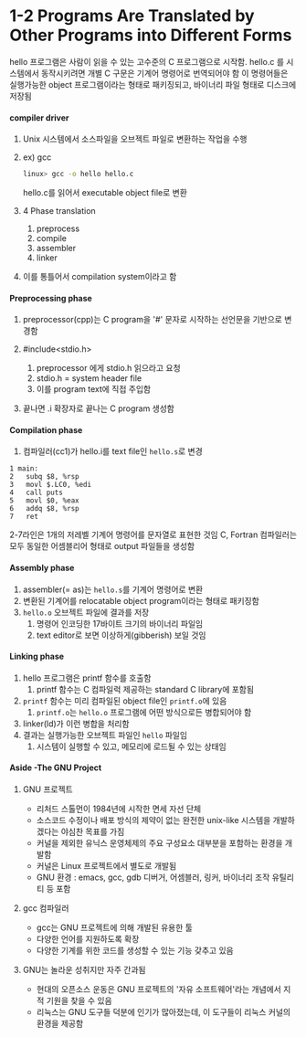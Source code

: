 # 1-2 Programs Are Translated by Other Programs into Different Forms

hello 프로그램은 사람이 읽을 수 있는 고수준의 C 프로그램으로 시작함.
hello.c 를 시스템에서 동작시키려면 개별 C 구문은 기계어 명령어로 번역되어야 함
이 명령어들은 실행가능한 object 프로그램이라는 형태로 패키징되고, 바이너리 파일 형태로 디스크에 저장됨

#### compiler driver

1.  Unix 시스템에서 소스파일을 오브젝트 파일로 변환하는 작업을 수행
2.  ex) gcc

    ```bash
    linux> gcc -o hello hello.c
    ```

    hello.c를 읽어서 executable object file로 변환

3.  4 Phase translation

    1.  preprocess
    2.  compile
    3.  assembler
    4.  linker

4.  이를 통틀어서 compilation system이라고 함

#### Preprocessing phase

1. preprocessor(cpp)는 C program을 '#' 문자로 시작하는 선언문을 기반으로 변경함

2. #include<stdio.h>
   1. preprocessor 에게 stdio.h 읽으라고 요청
   2. stdio.h = system header file
   3. 이를 program text에 직접 주입함
3. 끝나면 .i 확장자로 끝나는 C program 생성함

#### Compilation phase

1. 컴파일러(cc1)가 hello.i를 text file인 `hello.s`로 변경

```
1 main:
2   subq $8, %rsp
3   movl $.LC0, %edi
4   call puts
5   movl $0, %eax
6   addq $8, %rsp
7   ret
```

2-7라인은 1개의 저레벨 기계어 명령어를 문자열로 표현한 것임
C, Fortran 컴파일러는 모두 동일한 어셈블리어 형태로 output 파일들을 생성함

#### Assembly phase

1. assembler(= as)는 `hello.s`를 기계어 명령어로 변환
2. 변환된 기계어를 relocatable object program이라는 형태로 패키징함
3. `hello.o` 오브젝트 파일에 결과를 저장
   1. 명령어 인코딩한 17바이트 크기의 바이너리 파일임
   2. text editor로 보면 이상하게(gibberish) 보일 것임

#### Linking phase

1. hello 프로그램은 printf 함수를 호출함
   1. printf 함수는 C 컴파일럭 제공하는 standard C library에 포함됨
2. `printf` 함수는 미리 컴파일된 object file인 `printf.o`에 있음
   1. `printf.o`는 `hello.o` 프로그램에 어떤 방식으로든 병합되어야 함
3. linker(ld)가 이런 병합을 처리함
4. 결과는 실행가능한 오브젝트 파일인 `hello` 파일임
   1. 시스템이 실행할 수 있고, 메모리에 로드될 수 있는 상태임

#### Aside -The GNU Project

1. GNU 프로젝트

   - 리처드 스톨먼이 1984년에 시작한 면세 자선 단체
   - 소스코드 수정이나 배포 방식의 제약이 없는 완전한 unix-like 시스템을 개발하겠다는 야심찬 목표를 가짐
   - 커널을 제외한 유닉스 운영체제의 주요 구성요소 대부분을 포함하는 환경을 개발함
   - 커널은 Linux 프로젝트에서 별도로 개발됨
   - GNU 환경 : emacs, gcc, gdb 디버거, 어셈블러, 링커, 바이너리 조작 유틸리티 등 포함

2. gcc 컴파일러

   - gcc는 GNU 프로젝트에 의해 개발된 유용한 툴
   - 다양한 언어를 지원하도록 확장
   - 다양한 기계를 위한 코드를 생성할 수 있는 기능 갖추고 있음

3. GNU는 놀라운 성취지만 자주 간과됨

   - 현대의 오픈소스 운동은 GNU 프로젝트의 '자유 소프트웨어'라는 개념에서 지적 기원을 찾을 수 있음
   - 리눅스는 GNU 도구들 덕분에 인기가 많아졌는데, 이 도구들이 리눅스 커널의 환경을 제공함
